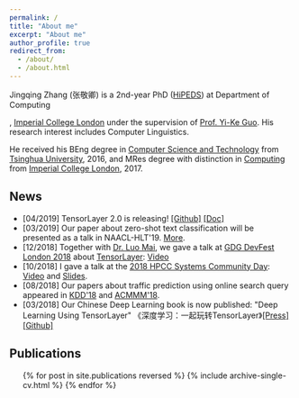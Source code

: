 ```yaml
---
permalink: /
title: "About me"
excerpt: "About me"
author_profile: true
redirect_from:
  - /about/
  - /about.html
---
```



<!---
[//]: # 
(<p>
<img src="https://jingqingz.github.io/images/jingqingzhang1.jpg" alt="Photo: Tsinghua University, Beijing, China" style="width: 49%;"/>
<img src="https://jingqingz.github.io/images/jingqingzhang2.jpg" alt="Photo: Munich, Germany" style="width: 49%;"/>
</p>)
--->


Jingqing Zhang (张敬卿) is a 2nd-year PhD
 ([HiPEDS](http://wp.doc.ic.ac.uk/hipeds/)) 
 at Department of Computing
 <!---[Data Science Institute](https://www.imperial.ac.uk/data-science/) --->
 , [Imperial College London](https://www.imperial.ac.uk/) 
 under the supervision of [Prof. Yi-Ke Guo](https://www.imperial.ac.uk/people/y.guo). 
 His research interest includes Computer Linguistics. 
  <!--- Deep Learning, Machine Learning, Text Mining, Data Mining and their applications.  --->
 He received his BEng degree in [Computer Science and Technology](http://www.tsinghua.edu.cn/publish/csen/) from [Tsinghua University](http://www.tsinghua.edu.cn/publish/newthuen/), 2016, 
 and MRes degree with distinction in [Computing](http://www.imperial.ac.uk/computing/prospective-students/courses/pg/advanced-degrees/mres-in-advanced-computing/) from 
 [Imperial College London](https://www.imperial.ac.uk/), 2017.

## News
* \[04/2019\] TensorLayer 2.0 is releasing! [\[Github\]](https://github.com/tensorlayer/tensorlayer) [\[Doc\]](https://tensorlayer.readthedocs.io)
* \[03/2019\] Our paper about zero-shot text classification will be presented as a talk in NAACL-HLT'19. [More](/publication/2019-KG4TextClass).
* \[12/2018\] Together with [Dr. Luo Mai](https://www.doc.ic.ac.uk/~lm111/), we gave a talk at [GDG DevFest London 2018](https://devfest.gdg.london/) about [TensorLayer](https://github.com/tensorlayer): [Video](https://youtu.be/064_cf5JlbM?t=16282)
* \[10/2018\] I gave a talk at the [2018 HPCC Systems Community Day](https://hpccsystems.com/community/events/hpcc-systems-summit-2018): [Video](https://youtu.be/smr_C4FuaXo?t=9589) and [Slides](https://www.slideshare.net/hpccsystems/deep-content-learning-in-traffic-prediction-and-text-classification).
* \[08/2018\] Our papers about traffic prediction using online search query appeared in [KDD'18](/publication/2018-KDD-Traffic) and [ACMMM'18](/publication/2018-MM-Traffic). 
* \[03/2018\] Our Chinese Deep Learning book is now published: "Deep Learning Using TensorLayer" 《深度学习：一起玩转TensorLayer》[\[Press\]](http://www.broadview.com.cn/book/5059) [\[Github\]](https://github.com/tensorlayer/chinese-book)

## Publications
  <ul>{% for post in site.publications reversed %}
    {% include archive-single-cv.html %}
  {% endfor %}</ul>



